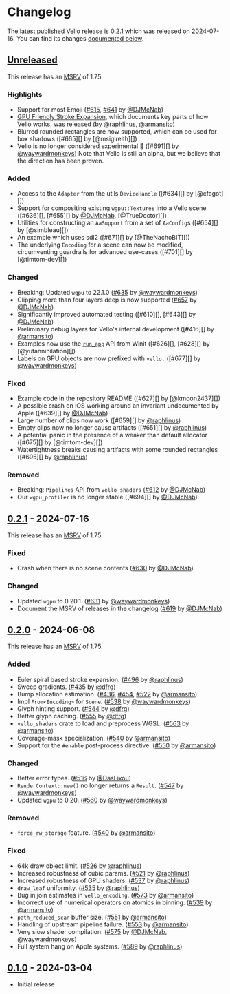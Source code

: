 <!-- Instructions

This changelog follows the patterns described here: <https://keepachangelog.com/en/>.

Subheadings to categorize changes are `added, changed, deprecated, removed, fixed, security`.

-->

# Changelog

The latest published Vello release is [0.2.1](#021---2024-07-16) which was released on 2024-07-16.
You can find its changes [documented below](#021---2024-07-16).

## [Unreleased]

This release has an [MSRV][] of 1.75.

### Highlights

- Support for most Emoji ([#615][], [#641][] by [@DJMcNab])
- [GPU Friendly Stroke Expansion][stroke-expansion], which documents key parts of how Vello works, was released (by [@raphlinus], [@armansito])
- Blurred rounded rectangles are now supported, which can be used for box shadows ([#665][] by [@msiglreith][])
- Vello is no longer considered experimental 🎉 ([#691][] by [@waywardmonkeys])
  Note that Vello is still an alpha, but we believe that the direction has been proven.

### Added

- Access to the `Adapter` from the utils `DeviceHandle` ([#634][] by [@cfagot][])
- Support for compositing existing `wgpu::Texture`s into a Vello scene ([#636][], [#655][] by [@DJMcNab], [@TrueDoctor][])
- Utilities for constructing an `AaSupport` from a set of `AaConfig`s ([#654][] by [@simbleau][])
- An example which uses sdl2 ([#671][] by [@TheNachoBIT][])
- The underlying `Encoding` for a scene can now be modified, circumventing guardrails for advanced use-cases ([#701][] by [@timtom-dev][])

### Changed

- Breaking: Updated `wgpu` to 22.1.0 ([#635] by [@waywardmonkeys])
- Clipping more than four layers deep is now supported ([#657][] by [@DJMcNab])
- Significantly improved automated testing ([#610][], [#643][] by [@DJMcNab])
- Preliminary debug layers for Vello's internal development ([#416][] by [@armansito])
- Examples now use the [`run_app`][] API from Winit ([#626][], [#628][] by [@yutannihilation][])
- Labels on GPU objects are now prefixed with `vello.` ([#677][] by [@waywardmonkeys])

### Fixed

- Example code in the repository README ([#627][] by [@kmoon2437][])
- A possible crash on iOS working around an invariant undocumented by Apple ([#639][] by [@DJMcNab][])
- Large number of clips now work ([#659][] by [@raphlinus])
- Empty clips now no longer cause artifacts ([#651][] by [@raphlinus])
- A potential panic in the presence of a weaker than default allocator ([#675][] by [@timtom-dev][])
- Watertightness breaks causing artifacts with some rounded rectangles ([#695][] by [@raphlinus])

### Removed

- Breaking: `Pipelines` API from `vello_shaders` ([#612] by [@DJMcNab])
- Our `wgpu_profiler` is no longer stable ([#694][] by [@DJMcNab])

## [0.2.1][] - 2024-07-16

This release has an [MSRV][] of 1.75.

### Fixed

- Crash when there is no scene contents ([#630] by [@DJMcNab])

### Changed

- Updated `wgpu` to 0.20.1. ([#631] by [@waywardmonkeys])
- Document the MSRV of releases in the changelog ([#619] by [@DJMcNab])

## [0.2.0] - 2024-06-08

This release has an [MSRV][] of 1.75.

### Added

- Euler spiral based stroke expansion. ([#496] by [@raphlinus])
- Sweep gradients. ([#435] by [@dfrg])
- Bump allocation estimation. ([#436], [#454], [#522] by [@armansito])
- Impl `From<Encoding>` for `Scene`. ([#538] by [@waywardmonkeys])
- Glyph hinting support. ([#544] by [@dfrg])
- Better glyph caching. ([#555] by [@dfrg])
- `vello_shaders` crate to load and preprocess WGSL. ([#563] by [@armansito])
- Coverage-mask specialization. ([#540] by [@armansito])
- Support for the `#enable` post-process directive. ([#550] by [@armansito])

### Changed

- Better error types. ([#516] by [@DasLixou])
- `RenderContext::new()` no longer returns a `Result`. ([#547] by [@waywardmonkeys])
- Updated `wgpu` to 0.20. ([#560] by [@waywardmonkeys])

### Removed

- `force_rw_storage` feature. ([#540] by [@armansito])

### Fixed

- 64k draw object limit. ([#526] by [@raphlinus])
- Increased robustness of cubic params. ([#521] by [@raphlinus])
- Increased robustness of GPU shaders. ([#537] by [@raphlinus])
- `draw_leaf` uniformity. ([#535] by [@raphlinus])
- Bug in join estimates in `vello_encoding`. ([#573] by [@armansito])
- Incorrect use of numerical operators on atomics in binning. ([#539] by [@armansito])
- `path_reduced_scan` buffer size. ([#551] by [@armansito])
- Handling of upstream pipeline failure. ([#553] by [@armansito])
- Very slow shader compilation. ([#575] by [@DJMcNab], [@waywardmonkeys])
- Full system hang on Apple systems. ([#589] by [@raphlinus])

## [0.1.0] - 2024-03-04

- Initial release

[@raphlinus]: https://github.com/raphlinus
[@armansito]: https://github.com/armansito
[@DJMcNab]: https://github.com/DJMcNab
[@dfrg]: https://github.com/drfg
[@waywardmonkeys]: https://github.com/waywardmonkeys
[@DasLixou]: https://github.com/DasLixou

[#435]: https://github.com/linebender/vello/pull/435
[#436]: https://github.com/linebender/vello/pull/436
[#454]: https://github.com/linebender/vello/pull/454
[#496]: https://github.com/linebender/vello/pull/496
[#516]: https://github.com/linebender/vello/pull/516
[#521]: https://github.com/linebender/vello/pull/521
[#522]: https://github.com/linebender/vello/pull/522
[#526]: https://github.com/linebender/vello/pull/526
[#535]: https://github.com/linebender/vello/pull/535
[#537]: https://github.com/linebender/vello/pull/537
[#538]: https://github.com/linebender/vello/pull/538
[#539]: https://github.com/linebender/vello/pull/539
[#540]: https://github.com/linebender/vello/pull/540
[#544]: https://github.com/linebender/vello/pull/544
[#547]: https://github.com/linebender/vello/pull/547
[#550]: https://github.com/linebender/vello/pull/550
[#551]: https://github.com/linebender/vello/pull/551
[#553]: https://github.com/linebender/vello/pull/553
[#555]: https://github.com/linebender/vello/pull/555
[#560]: https://github.com/linebender/vello/pull/560
[#563]: https://github.com/linebender/vello/pull/563
[#573]: https://github.com/linebender/vello/pull/573
[#575]: https://github.com/linebender/vello/pull/575
[#589]: https://github.com/linebender/vello/pull/589
[#612]: https://github.com/linebender/vello/pull/612
[#615]: https://github.com/linebender/vello/pull/615
[#619]: https://github.com/linebender/vello/pull/619
[#630]: https://github.com/linebender/vello/pull/630
[#631]: https://github.com/linebender/vello/pull/631
[#635]: https://github.com/linebender/vello/pull/635
[#641]: https://github.com/linebender/vello/pull/641
[#657]: https://github.com/linebender/vello/pull/657

<!-- Note that this still comparing against 0.2.0, because 0.2.1 is a cherry-picked patch -->
[Unreleased]: https://github.com/linebender/vello/compare/v0.2.0...HEAD
[0.2.1]: https://github.com/linebender/vello/compare/v0.2.0...v0.2.1
[0.2.0]: https://github.com/linebender/vello/compare/v0.1.0...v0.2.0
[0.1.0]: https://github.com/linebender/vello/releases/tag/v0.1.0

[MSRV]: README.md#minimum-supported-rust-version-msrv
[`run_app`]: https://docs.rs/winit/latest/winit/event_loop/struct.EventLoop.html#method.run_app
[stroke-expansion]: https://linebender.org/gpu-stroke-expansion-paper/
